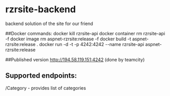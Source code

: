 # rzrsite-backend
backend solution of the site for our friend

##Docker commands:
docker kill rzrsite-api
docker container rm rzrsite-api -f 
docker image rm aspnet-rzrsite:release -f
docker build -t aspnet-rzrsite:release .
docker run -d -t -p 4242:4242 --name rzrsite-api aspnet-rzrsite:release

##Published version
http://194.58.119.151:4242  (done by teamcity)

## Supported endpoints:
/Category - provides list of categories

